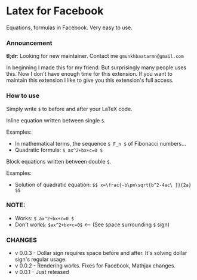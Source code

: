 # Latex for Facebook
Equations, formulas in Facebook. Very easy to use.

### Announcement
**tl;dr**: Looking for new maintainer. Contact me `gmunkhbaatarmn@gmail.com`

In beginning I made this for my friend. But surprisingly many people uses this.
Now I don't have enough time for this extension. If you want to maintain this
extension I like to give you this extension's full access.

### How to use
Simply write `$` to before and after your LaTeX code.

Inline equation written between single `$`.

Examples:
- In mathematical terms, the sequence `$ F_n $` of Fibonacci numbers...
- Quadratic formula: `$ ax^2+bx+c=0 $`


Block equations written between double `$`.

Examples:
- Solution of quadratic equation:
  `$$ x=\frac{-b\pm\sqrt{b^2-4ac\ }}{2a} $$`

### NOTE:
- Works: `$ ax^2+bx+c=0 $`
- Don't works: `$ax^2+bx+c=0$` <-- (See space surrounding `$` sign)

### CHANGES
- v 0.0.3 - Dollar sign requires space before and after. It's solving dollar sign's regular usage.
- v 0.0.2 - Rendering works. Fixes for Facebook, Mathjax changes.
- v 0.0.1 - Just released
